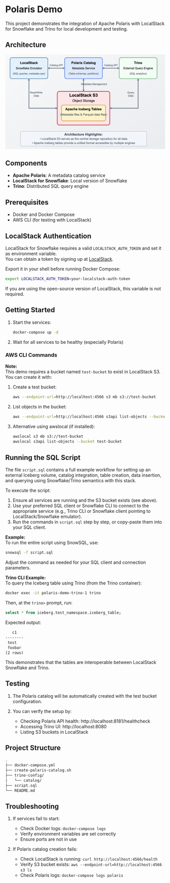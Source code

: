 # Polaris Demo

This project demonstrates the integration of Apache Polaris with LocalStack for Snowflake and Trino for local development and testing.

## Architecture

![Architecture Diagram](diagram.png)

## Components

- **Apache Polaris**: A metadata catalog service
- **LocalStack for Snowflake**: Local version of Snowflake 
- **Trino**: Distributed SQL query engine

## Prerequisites

- Docker and Docker Compose
- AWS CLI (for testing with LocalStack)

## LocalStack Authentication

LocalStack for Snowflake requires a valid `LOCALSTACK_AUTH_TOKEN` and set it as environment variable.  
You can obtain a token by signing up at [LocalStack](https://app.localstack.cloud/).

Export it in your shell before running Docker Compose:

```bash
export LOCALSTACK_AUTH_TOKEN=your-localstack-auth-token
```

If you are using the open-source version of LocalStack, this variable is not required.

## Getting Started

1. Start the services:
   ```bash
   docker-compose up -d
   ```

2. Wait for all services to be healthy (especially Polaris)


### AWS CLI Commands

**Note:**  
This demo requires a bucket named `test-bucket` to exist in LocalStack S3.  
You can create it with:

1. Create a test bucket:
   ```bash
   aws --endpoint-url=http://localhost:4566 s3 mb s3://test-bucket
   ```

2. List objects in the bucket:
   ```bash
   aws --endpoint-url=http://localhost:4566 s3api list-objects --bucket test-bucket
   ```

3. Alternative using awslocal (if installed):
   ```bash
   awslocal s3 mb s3://test-bucket
   awslocal s3api list-objects --bucket test-bucket
   ```

## Running the SQL Script

The file `script.sql` contains a full example workflow for setting up an external Iceberg volume, catalog integration, table creation, data insertion, and querying using Snowflake/Trino semantics with this stack.

To execute the script:

1. Ensure all services are running and the S3 bucket exists (see above).
2. Use your preferred SQL client or Snowflake CLI to connect to the appropriate service (e.g., Trino CLI or Snowflake client pointing to LocalStack/Snowflake emulator).
3. Run the commands in `script.sql` step by step, or copy-paste them into your SQL client.

**Example:**  
To run the entire script using SnowSQL, use:
```bash
snowsql -f script.sql
```
Adjust the command as needed for your SQL client and connection parameters.

**Trino CLI Example:**  
To query the Iceberg table using Trino (from the Trino container):
```bash
docker exec -it polaris-demo-trino-1 trino
```
Then, at the `trino>` prompt, run:
```sql
select * from iceberg.test_namespace.iceberg_table;
```
Expected output:
```
   c1
--------
 test
 foobar
(2 rows)
```
This demonstrates that the tables are interoperable between LocalStack Snowflake and Trino.

## Testing

1. The Polaris catalog will be automatically created with the test bucket configuration.

2. You can verify the setup by:
   - Checking Polaris API health: http://localhost:8181/healthcheck
   - Accessing Trino UI: http://localhost:8080
   - Listing S3 buckets in LocalStack

## Project Structure

```
.
├── docker-compose.yml
├── create-polaris-catalog.sh
├── trino-config/
│   └── catalog/
├── script.sql
└── README.md
```

## Troubleshooting

1. If services fail to start:
   - Check Docker logs: `docker-compose logs`
   - Verify environment variables are set correctly
   - Ensure ports are not in use

2. If Polaris catalog creation fails:
   - Check LocalStack is running: `curl http://localhost:4566/health`
   - Verify S3 bucket exists: `aws --endpoint-url=http://localhost:4566 s3 ls`
   - Check Polaris logs: `docker-compose logs polaris` 